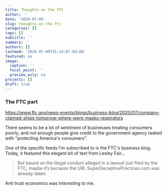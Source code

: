 ```yaml
---
title: Thoughts on the FTC
author: ''
date: '2020-07-09'
slug: thoughts-on-the-ftc
categories: []
tags: []
subtitle: ''
summary: ''
authors: []
lastmod: '2020-07-09T15:24:07-04:00'
featured: no
image:
  caption: ''
  focal_point: ''
  preview_only: no
projects: []
draft: true
---
```



### The FTC part

https://www.ftc.gov/news-events/blogs/business-blog/2020/07/company-claimed-ships-tomorrow-where-were-masks-respirators

There seems to be a lot of sentiment of businesses treating consumers poorly, and not enough people give credit to the government agency tasked with "protecting America's consumers".

One of the specific feeds I'm subscribed to is the FTC's business blog. Today, it featured this elegant bit of text from Lesley Fair...

> But based on the illegal conduct alleged in a lawsuit just filed by the FTC, maybe it’s because the URL SuperDeceptivePractices.com was already taken. 

Anti trust economics was interesting to me. 
